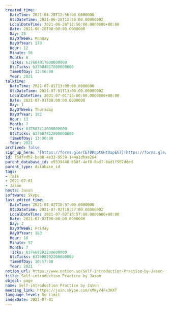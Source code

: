 ```yaml
---
created_time:
  DateTime: 2021-06-28T12:56:00.0000000
  UtcDateTime: 2021-06-28T12:56:00.0000000Z
  LocalDateTime: 2021-06-28T12:56:00.0000000+00:00
  Date: 2021-06-28T00:00:00.0000000
  Day: 28
  DayOfWeek: Monday
  DayOfYear: 179
  Hour: 12
  Minute: 56
  Month: 6
  Ticks: 637604817600000000
  UtcTicks: 637604817600000000
  TimeOfDay: 12:56:00
  Year: 2021
talktime:
  DateTime: 2021-07-01T13:00:00.0000000
  UtcDateTime: 2021-07-01T13:00:00.0000000Z
  LocalDateTime: 2021-07-01T13:00:00.0000000+00:00
  Date: 2021-07-01T00:00:00.0000000
  Day: 1
  DayOfWeek: Thursday
  DayOfYear: 182
  Hour: 13
  Month: 7
  Ticks: 637607412000000000
  UtcTicks: 637607412000000000
  TimeOfDay: 13:00:00
  Year: 2021
archived: false
sign_up_here: '[https://forms.gle/CET8RqptGHtUapEG7](https://forms.gle/CET8RqptGHtUapEG7)'
id: f5dfedb7-beb8-4e33-9539-144a1dbaa264
parent_database_id: e9339446-880f-4ef0-8ad7-8ad1f507dded
parent_type: database_id
tags:
- Talk
- 2021-07-01
- Jason
hosts: Jason
software: Skype
last_edited_time:
  DateTime: 2021-07-02T10:57:00.0000000
  UtcDateTime: 2021-07-02T10:57:00.0000000Z
  LocalDateTime: 2021-07-02T10:57:00.0000000+00:00
  Date: 2021-07-02T00:00:00.0000000
  Day: 2
  DayOfWeek: Friday
  DayOfYear: 183
  Hour: 10
  Minute: 57
  Month: 7
  Ticks: 637608202200000000
  UtcTicks: 637608202200000000
  TimeOfDay: 10:57:00
  Year: 2021
notion_url: https://www.notion.so/Self-introduction-Practice-by-Jason-f5dfedb7beb84e339539144a1dbaa264
title: Self-introduction Practice by Jason
object: page
name: Self-introduction Practice by Jason
meeting_link: https://join.skype.com/xMKyV4Fx3KXT
language_level: No limit
indexDate: 2021-07-01
---
```







